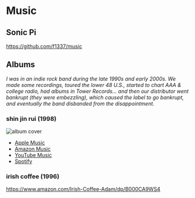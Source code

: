 # Music

## Sonic Pi

https://github.com/f1337/music

## Albums

_I was in an indie rock band during the late 1990s and early 2000s. We made some recordings, toured the lower 48 U.S., started to chart AAA & college radio, had albums in Tower Records… and then our distributor went bankrupt (they were embezzling), which caused the label to go bankrupt, and eventually the band disbanded from the disappointment._

### shin jin rui (1998)

![album cover](https://is3-ssl.mzstatic.com/image/thumb/Music/y2003/m12/d11/h20/s05.neshiner.tif/300x300bb.webp)

- [Apple Music](https://music.apple.com/us/album/shin-jin-rui/4058385)
- [Amazon Music](https://www.amazon.com/Shin-Jin-Rui-Adam/dp/B0012D80EC)
- [YouTube Music](https://music.youtube.com/playlist?list=OLAK5uy_m02SZ1HMI0pda5YiU8c7BJQv9niXYHDpU)
- [Spotify](https://open.spotify.com/album/4U8QKNZXmOZgDzHDm6RDoe)

### irish coffee (1996)

https://www.amazon.com/Irish-Coffee-Adam/dp/B000CA9WS4
<!--stackedit_data:
eyJoaXN0b3J5IjpbMTk3OTQ5OTk4MCwxMDI0OTIzOTMzLDEwMz
MyMjQ5MzBdfQ==
-->